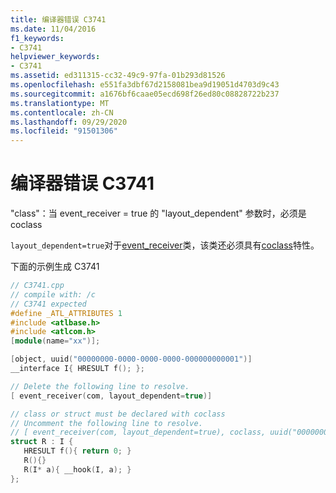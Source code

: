 ```yaml
---
title: 编译器错误 C3741
ms.date: 11/04/2016
f1_keywords:
- C3741
helpviewer_keywords:
- C3741
ms.assetid: ed311315-cc32-49c9-97fa-01b293d81526
ms.openlocfilehash: e551fa3dbf67d2158081bea9d19051d4703d9c43
ms.sourcegitcommit: a1676bf6caae05ecd698f26ed80c08828722b237
ms.translationtype: MT
ms.contentlocale: zh-CN
ms.lasthandoff: 09/29/2020
ms.locfileid: "91501306"
---
```

# <a name="compiler-error-c3741"></a>编译器错误 C3741

"class"：当 event_receiver = true 的 "layout_dependent" 参数时，必须是 coclass

`layout_dependent=true`对于[event_receiver](../../windows/attributes/event-receiver.md)类，该类还必须具有[coclass](../../windows/attributes/coclass.md)特性。

下面的示例生成 C3741

```cpp
// C3741.cpp
// compile with: /c
// C3741 expected
#define _ATL_ATTRIBUTES 1
#include <atlbase.h>
#include <atlcom.h>
[module(name="xx")];

[object, uuid("00000000-0000-0000-0000-000000000001")]
__interface I{ HRESULT f(); };

// Delete the following line to resolve.
[ event_receiver(com, layout_dependent=true)]

// class or struct must be declared with coclass
// Uncomment the following line to resolve.
// [ event_receiver(com, layout_dependent=true), coclass, uuid("00000000-0000-0000-0000-000000000002")]
struct R : I {
   HRESULT f(){ return 0; }
   R(){}
   R(I* a){ __hook(I, a); }
};
```

